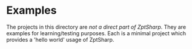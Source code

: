 ﻿# Examples

The projects in this directory are *not a direct part of ZptSharp*.  They are examples
for learning/testing purposes.  Each is a minimal project which provides a 'hello world'
usage of ZptSharp.